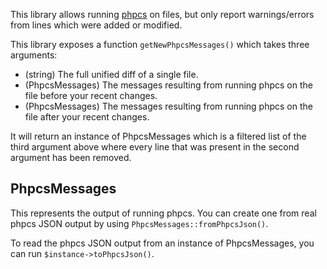 This library allows running [phpcs](https://github.com/squizlabs/PHP_CodeSniffer) on files, but only report warnings/errors from lines which were added or modified.

This library exposes a function `getNewPhpcsMessages()` which takes three arguments:

- (string) The full unified diff of a single file.
- (PhpcsMessages) The messages resulting from running phpcs on the file before your recent changes.
- (PhpcsMessages) The messages resulting from running phpcs on the file after your recent changes.

It will return an instance of PhpcsMessages which is a filtered list of the third argument above where every line that was present in the second argument has been removed.

## PhpcsMessages

This represents the output of running phpcs. You can create one from real phpcs JSON output by using `PhpcsMessages::fromPhpcsJson()`.

To read the phpcs JSON output from an instance of PhpcsMessages, you can run `$instance->toPhpcsJson()`.
